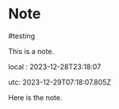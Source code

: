 # Note
#testing

This is a note.

local : 2023-12-28T23:18:07

utc: 2023-12-29T07:18:07.805Z

Here is the note.
